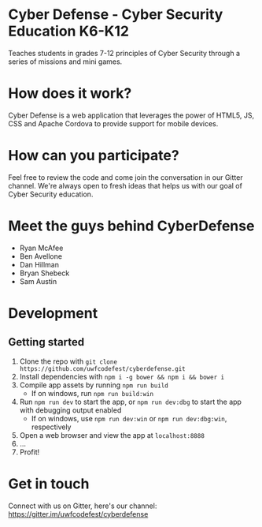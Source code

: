 # Cyber Defense - Cyber Security Education K6-K12
Teaches students in grades 7-12 principles of Cyber Security through a series of missions and mini games.

# How does it work?
Cyber Defense is a web application that leverages the power of HTML5, JS, CSS and Apache Cordova to provide support for mobile devices.


# How can you participate?
Feel free to review the code and come join the conversation in our Gitter channel.
We're always open to fresh ideas that helps us with our goal of Cyber Security education.

# Meet the guys behind CyberDefense
- Ryan McAfee
- Ben Avellone
- Dan Hillman
- Bryan Shebeck
- Sam Austin

# Development
## Getting started
1. Clone the repo with `git clone https://github.com/uwfcodefest/cyberdefense.git`
2. Install dependencies with `npm i -g bower && npm i && bower i`
3. Compile app assets by running `npm run build`
    - If on windows, run `npm run build:win`
4. Run `npm run dev` to start the app, or `npm run dev:dbg` to start the app with debugging output enabled
    - If on windows, use `npm run dev:win` or `npm run dev:dbg:win`, respectively
5. Open a web browser and view the app at `localhost:8888`
6. ...
7. Profit!

# Get in touch
Connect with us on Gitter, here's our channel: https://gitter.im/uwfcodefest/cyberdefense
